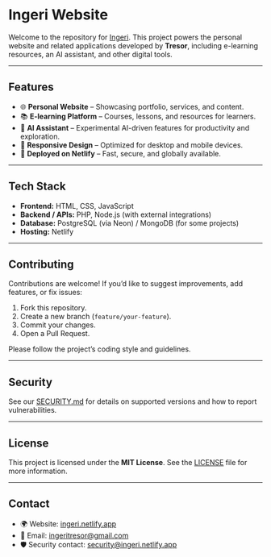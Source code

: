 # Ingeri Website

Welcome to the repository for [Ingeri](https://ingeri.netlify.app/).
This project powers the personal website and related applications developed by **Tresor**, including e-learning resources, an AI assistant, and other digital tools.

---

## Features

* 🌐 **Personal Website** – Showcasing portfolio, services, and content.
* 📚 **E-learning Platform** – Courses, lessons, and resources for learners.
* 🤖 **AI Assistant** – Experimental AI-driven features for productivity and exploration.
* 🎨 **Responsive Design** – Optimized for desktop and mobile devices.
* 🚀 **Deployed on Netlify** – Fast, secure, and globally available.

---

## Tech Stack

* **Frontend:** HTML, CSS, JavaScript
* **Backend / APIs:** PHP, Node.js (with external integrations)
* **Database:** PostgreSQL (via Neon) / MongoDB (for some projects)
* **Hosting:** Netlify

---

## Contributing

Contributions are welcome!
If you’d like to suggest improvements, add features, or fix issues:

1. Fork this repository.
2. Create a new branch (`feature/your-feature`).
3. Commit your changes.
4. Open a Pull Request.

Please follow the project’s coding style and guidelines.

---

## Security

See our [SECURITY.md](./SECURITY.md) for details on supported versions and how to report vulnerabilities.

---

## License

This project is licensed under the **MIT License**.
See the [LICENSE](./LICENSE) file for more information.

---

## Contact

* 🌍 Website: [ingeri.netlify.app](https://ingeri.netlify.app/)
* 📧 Email: [ingeritresor@gmail.com](mailto:ingeritresor@gmail.com)
* 🛡 Security contact: [security@ingeri.netlify.app](mailto:security@ingeri.netlify.app)
